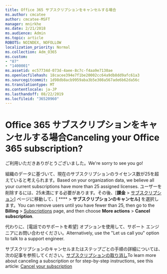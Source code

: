 ```yaml
---
title: Office 365 サブスクリプションをキャンセルする場合
ms.author: cmcatee
author: cmcatee-MSFT
manager: mnirkhe
ms.date: 2/21/2018
ms.audience: Admin
ms.topic: article
ROBOTS: NOINDEX, NOFOLLOW
localization_priority: Normal
ms.collection: Adm_O365
ms.custom:
- "87"
- "1400001"
ms.assetid: ec57734d-073d-4aee-8c7c-f4aa9e7130ae
ms.openlocfilehash: 18cacee394e7f1be20002cc64a9db8dd9afc61a3
ms.sourcegitcommit: 1d98db8acb9959aba3b5e308a567ade6b62da56c
ms.translationtype: MT
ms.contentlocale: ja-JP
ms.lasthandoff: 08/22/2019
ms.locfileid: "36520960"
---
```

# <a name="canceling-your-office-365-subscription"></a><span data-ttu-id="ef591-102">Office 365 サブスクリプションをキャンセルする場合</span><span class="sxs-lookup"><span data-stu-id="ef591-102">Canceling your Office 365 subscription?</span></span>

<span data-ttu-id="ef591-103">ご利用いただきありがとうございました。</span><span class="sxs-lookup"><span data-stu-id="ef591-103">We're sorry to see you go!</span></span>
  
<span data-ttu-id="ef591-104">組織のデータに基づいて、現在のサブスクリプションのライセンス数が25を超えていると考えられます。</span><span class="sxs-lookup"><span data-stu-id="ef591-104">Based on your organization data, we believe all your current subscriptions have more than 25 assigned licenses.</span></span> <span data-ttu-id="ef591-105">ユーザーを削除するには、25未満にする必要があります。その後、[**課金** \> [サブスクリプション](https://go.microsoft.com/fwlink/p/?linkid=842054)] ページに移動して、[ \*\*\*\* \> **サブスクリプションのキャンセル]** を選択します。</span><span class="sxs-lookup"><span data-stu-id="ef591-105">You can remove users until you have fewer than 25, then go to the **Billing** \> [Subscriptions](https://go.microsoft.com/fwlink/p/?linkid=842054) page, and then choose **More actions** \> **Cancel subscription**.</span></span>
  
<span data-ttu-id="ef591-106">代わりに、[電話でのサポートを希望] オプションを使用して、サポート エンジニアにお問い合わせください。</span><span class="sxs-lookup"><span data-stu-id="ef591-106">Alternatively, use the "Let us call you" option to talk to a support engineer.</span></span>
  
<span data-ttu-id="ef591-107">サブスクリプションのキャンセルまたはステップごとの手順の詳細については、次の記事を参照してください。[サブスクリプションの取り消し](https://docs.microsoft.com/office365/admin/subscriptions-and-billing/cancel-your-subscription)</span><span class="sxs-lookup"><span data-stu-id="ef591-107">To learn more about canceling a subscription or for step-by-step instructions, see this article: [Cancel your subscription](https://docs.microsoft.com/office365/admin/subscriptions-and-billing/cancel-your-subscription)</span></span>